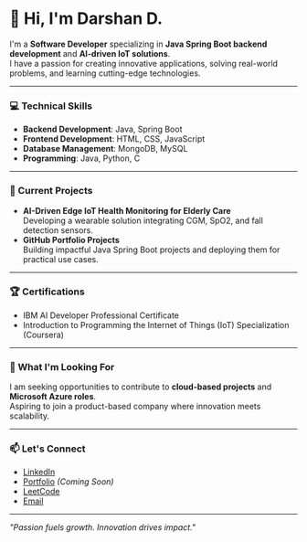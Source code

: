 # 👋 Hi, I'm Darshan D.  

I'm a **Software Developer** specializing in **Java Spring Boot backend development** and **AI-driven IoT solutions**.  
I have a passion for creating innovative applications, solving real-world problems, and learning cutting-edge technologies.  

---

### 💻 Technical Skills  

- **Backend Development**: Java, Spring Boot  
- **Frontend Development**: HTML, CSS, JavaScript  
- **Database Management**: MongoDB, MySQL  
- **Programming**: Java, Python, C  

---

### 🔧 Current Projects  

- **AI-Driven Edge IoT Health Monitoring for Elderly Care**  
  Developing a wearable solution integrating CGM, SpO2, and fall detection sensors.  
- **GitHub Portfolio Projects**  
  Building impactful Java Spring Boot projects and deploying them for practical use cases.  

---

### 🏆 Certifications  

- IBM AI Developer Professional Certificate  
- Introduction to Programming the Internet of Things (IoT) Specialization (Coursera)  

---

### 🌟 What I'm Looking For  

I am seeking opportunities to contribute to **cloud-based projects** and **Microsoft Azure roles**.  
Aspiring to join a product-based company where innovation meets scalability.  

---

### 📫 Let's Connect  

- [LinkedIn](https://www.linkedin.com/in/darshandeepak)  
- [Portfolio]() *(Coming Soon)*  
- [LeetCode](https://leetcode.com/u/DarshanTech/)  
- [Email](mailto:Darshan.d.dev@gmail.com)  

---

*"Passion fuels growth. Innovation drives impact."*
